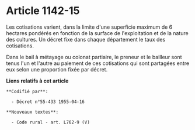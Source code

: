 # Article 1142-15

Les cotisations varient, dans la limite d'une superficie maximum de 6 hectares pondérés en fonction de la surface de
l'exploitation et de la nature des cultures. Un décret fixe dans chaque département le taux des cotisations.

Dans le bail à métayage ou colonat partiaire, le preneur et le bailleur sont tenus l'un et l'autre au paiement de ces
cotisations qui sont partagées entre eux selon une proportion fixée par décret.

**Liens relatifs à cet article**

	**Codifié par**:

	  - Décret n°55-433 1955-04-16

	**Nouveaux textes**:

	  - Code rural - art. L762-9 (V)
